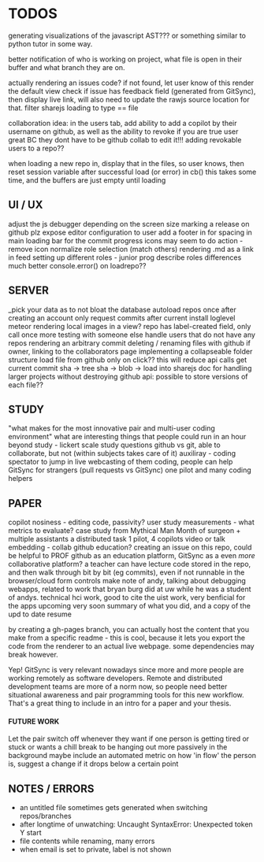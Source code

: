 TODOS
=====

generating visualizations of the javascript AST??? or something similar to
python tutor in some way.

better notification of who is working on project, what file is open in their
buffer and what branch they are on.

actually rendering an issues code?
    if not found, let user know of this
    render the default view
check if issue has feedback field (generated from GitSync), then display live
link, will also need to update the rawjs source location for that.
filter sharejs loading to type == file

collaboration idea: in the users tab, add ability to add a copilot by their
username on github, as well as the ability to revoke if you are true user great
BC they dont have to be github collab to edit it!!! adding revokable users to a
repo??

when loading a new repo in, display that in the files, so user knows,
then reset session variable after successful load (or error) in cb()
this takes some time, and the buffers are just empty until loading



## UI / UX

adjust the js debugger depending on the screen size
marking a release on github plz
expose editor configuration to user
add a footer in for spacing in main
loading bar for the commit progress
icons may seem to do action - remove icon
normalize role selection (match others)
rendering .md as a link in feed
setting up different roles - junior prog
describe roles differences much better
console.error() on loadrepo??



## SERVER

\_pick your data as to not bloat the database
autoload repos once after creating an account
only request commits after current
install loglevel meteor
rendering local images in a view?
repo has label-created field, only call once
more testing with someone else
handle users that do not have any repos
rendering an arbitrary commit
deleting / renaming files with github
if owner, linking to the collaborators page
implementing a collapseable folder structure
load file from github only on click?? this will reduce api calls
get current commit sha -> tree sha -> blob -> load into sharejs doc
for handling larger projects without destroying github api:
possible to store versions of each file??


## STUDY

"what makes for the most innovative pair and multi-user coding environment"
what are interesting things that people could run in an hour
beyond study - lickert scale study questions
github vs git, able to collaborate, but not
(within subjects takes care of it)
auxiliray - coding spectator to jump in
live webcasting of them coding, people can help
GitSync for strangers (pull requests vs GitSync)
one pilot and many coding helpers



## PAPER

copilot nosiness - editing code, passivity?
user study measurements - what metrics to evaluate?
case study from Mythical Man Month of surgeon + multiple assistants
a distributed task 1 pilot, 4 copilots
video or talk embedding - collab github education?
creating an issue on this repo, could be helpful to PROF
github as an education platform, GitSync as a even *more* collaborative platform?
a teacher can have lecture code stored in the repo, and then walk through bit
by bit (eg commits), even if not runnable in the browser/cloud form controls
make note of andy, talking about debugging webapps, related to work that bryan
burg did at uw while he was a student of andys. technical hci work, good to
cite the uist work, very benficial for the apps upcoming very soon
summary of what you did, and a copy of the upd to date resume

by creating a gh-pages branch, you can actually host the content that you make
from a specific readme - this is cool, because it lets you export the code from
the renderer to an actual live webpage. some dependencies may break however.

Yep! GitSync is very relevant nowadays since more and more people are working
remotely as software developers. Remote and distributed development teams are
more of a norm now, so people need better situational awareness and pair
programming tools for this new workflow. That's a great thing to include in an
intro for a paper and your thesis.

#### FUTURE WORK

Let the pair switch off whenever they want if one person is getting tired or
stuck or wants a chill break to be hanging out more passively in the background
maybe include an automated metric on how 'in flow' the person is, suggest a
change if it drops below a certain point



## NOTES / ERRORS

- an untitled file sometimes gets generated when switching repos/branches
- after longtime of unwatching: Uncaught SyntaxError: Unexpected token Y start
- file contents while renaming, many errors
- when email is set to private, label is not shown

